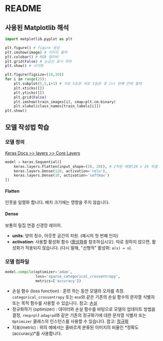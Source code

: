 # README

## 사용된 Matplotlib 해석

```python
import matplotlib.pyplot as plt
```

```python
plt.figure() # figure 생성
plt.imshow(image) # 이미지 출력
plt.colobar() # RGB 컬러바
plt.grid(False) # 눈금선 표시 여부
plt.show() # 시각화
```

```python
plt.figure(figsize=(10,10))
for i in range(25):
    plt.subplot(5,5,i+1) # 가로 5등분 세로 5등분 후 i+1 번째 칸에 출력
    plt.xticks([])
    plt.yticks([])
    plt.grid(False)
    plt.imshow(train_images[i], cmap=plt.cm.binary)
    plt.xlabel(class_names[train_labels[i]])
plt.show()
```



## 모델 작성법 학습

### 모델 정의

[Keras Docs >> layers >> Core Layers](https://keras.io/ko/layers/core/)

```python
model = keras.Sequential([
    keras.layers.Flatten(input_shape=(28, 28)), # 2차원 배열(28 x 28 픽셀)의 이미지 포맷을 28 * 28 = 784 픽셀의 1차원 배열로 변환
    keras.layers.Dense(128, activation='relu'),
    keras.layers.Dense(10, activation='softmax')
])
```

#### Flatten

인풋을 일렬화 합니다. 배치 크기에는 영향을 주지 않습니다.

#### Dense

보통의 밀집 연결 신경망 레이어.

- **units**: 양의 정수, 아웃풋 공간의 차원. (예시의 첫 번째 인자)
- **activation**: 사용할 활성화 함수 ([활성화](https://keras.io/ko/activations/)를 참조하십시오). 따로 정하지 않으면, 활성화가 적용되지 않습니다. (다시 말해, "선형적" 활성화: `a(x) = x`).

### 모델 컴파일

```python
model.compile(optimizer='adam',
              loss='sparse_categorical_crossentropy',
              metrics=['accuracy'])
```

- 손실 함수 (loss function) : 훈련 하는 동안 모델의 오차를 측정. `categorical_crossentropy` 또는 `mse`와 같은 기존의 손실 함수의 문자열 식별자 또는 목적 함수를 사용할 수 있습니다. 참고: [손실](https://keras.io/losses)
- 정규화하기 (optimizer) :  데이터와 손실 함수를 바탕으로 모델의 업데이트 방법을 결정, `rmsprp`나 `adagrad`와 같은 기존의 정규화기에 대한 문자열 식별자 또는 `Optimizer` 클래스의 인스턴스를 사용할 수 있습니다. 참고: [정규화](https://keras.io/optimizers)
- 지표(metric) :  위의 예에서는 올바르게 분류된 이미지의 비율인 *정확도(accuracy)*를 사용합니다.
